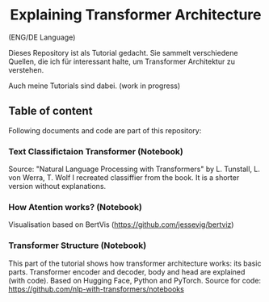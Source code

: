 
<h1 align="center">
    Explaining Transformer Architecture
</h1>

(ENG/DE Language)


Dieses Repository ist als Tutorial gedacht. 
Sie sammelt verschiedene Quellen, die ich für interessant halte, um Transformer Architektur zu verstehen.

Auch meine Tutorials sind dabei.
(work in progress)

## Table of content

Following documents and code are part of this repository:

### Text Classifictaion Transformer (Notebook)
Source: "Natural Language Processing with Transformers" by L. Tunstall, L. von Werra, T. Wolf
I recreated classiffier from the book. It is a shorter version without explanations. 

### How Atention works? (Notebook)
Visualisation based on BertVis (https://github.com/jessevig/bertviz)

### Transformer Structure (Notebook)
This part of the tutorial shows how transformer architecture works: its basic parts. 
Transformer encoder and decoder, body and head are explained (with code). 
Based on Hugging Face, Python and PyTorch.
Source for code: 
https://github.com/nlp-with-transformers/notebooks